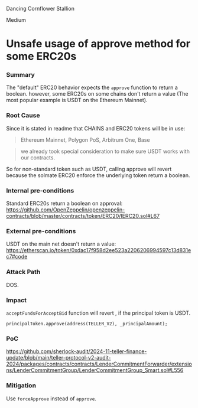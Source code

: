 Dancing Cornflower Stallion

Medium

# Unsafe usage of approve method for some ERC20s

### Summary

The  "default" ERC20 behavior expects the `approve` function to return a boolean. however, some ERC20s on some chains don't return a value (The most popular example is USDT on the  Ethereum Mainnet).

### Root Cause

Since it is stated in readme that CHAINS and ERC20 tokens will be in use:

> Ethereum Mainnet, Polygon PoS, Arbitrum One, Base

> we already took special consideration to make sure USDT works with our contracts.

So for non-standard token such as USDT, calling approve will revert because the solmate ERC20 enforce the underlying token return a boolean.

### Internal pre-conditions

Standard ERC20s return a boolean on approval:
https://github.com/OpenZeppelin/openzeppelin-contracts/blob/master/contracts/token/ERC20/IERC20.sol#L67

### External pre-conditions

USDT on the main net doesn't return a value:
https://etherscan.io/token/0xdac17f958d2ee523a2206206994597c13d831ec7#code

### Attack Path

DOS.

### Impact

`acceptFundsForAcceptBid` function will revert , if the principal token is USDT.
```solidity
principalToken.approve(address(TELLER_V2), _principalAmount);
```

### PoC

https://github.com/sherlock-audit/2024-11-teller-finance-update/blob/main/teller-protocol-v2-audit-2024/packages/contracts/contracts/LenderCommitmentForwarder/extensions/LenderCommitmentGroup/LenderCommitmentGroup_Smart.sol#L556

### Mitigation

Use `forceApprove` instead of `approve`.


